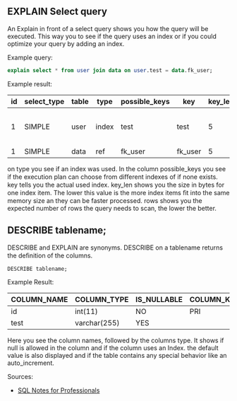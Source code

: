 ## EXPLAIN Select query
An Explain in front of a select query shows you how the query will be executed. This way you to see if the query
uses an index or if you could optimize your query by adding an index.

Example query:

```sql
explain select * from user join data on user.test = data.fk_user;
```

Example result:

| id  | select_type | table | type  | possible_keys | key     | key_len | ref       | rows  | Extra                    |
|-----|-------------|-------|-------|---------------|---------|---------|-----------|-------|--------------------------|
| 1   | SIMPLE      | user  | index | test          | test    | 5       | (null)    | 1     | Using where; Using index | 
| 1   | SIMPLE      | data  | ref   | fk_user       | fk_user | 5       | user.test | 1     | (null)                   |

on type you see if an index was used. In the column possible_keys you see if the execution plan can choose from
diﬀerent indexes of if none exists. key tells you the actual used index. key_len shows you the size in bytes for one
index item. The lower this value is the more index items ﬁt into the same memory size an they can be faster
processed. rows shows you the expected number of rows the query needs to scan, the lower the better.

## DESCRIBE tablename;
DESCRIBE and EXPLAIN are synonyms. DESCRIBE on a tablename returns the deﬁnition of the columns.
```sql
DESCRIBE tablename;
```
Example Result:

| COLUMN_NAME | COLUMN_TYPE  | IS_NULLABLE | COLUMN_KEY | COLUMN_DEFAULT | EXTRA          |
|-------------|--------------|-------------|------------|----------------|----------------|
| id          | int(11)      | NO          | PRI        | 0              | auto_increment |
| test        | varchar(255) | YES         |            | (null)         |                |

Here you see the column names, followed by the columns type. It shows if null is allowed in the column and if the
column uses an Index. the default value is also displayed and if the table contains any special behavior like an
auto_increment.


Sources:
* [SQL Notes for Professionals](https://goalkicker.com/SQLBook)